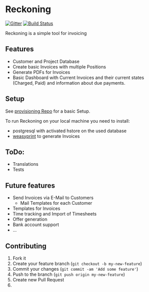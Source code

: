 # Reckoning

[![Gitter](https://badges.gitter.im/Join%20Chat.svg)](https://gitter.im/reckoning/app?utm_source=badge&utm_medium=badge&utm_campaign=pr-badge&utm_content=badge)
[![Build Status](https://travis-ci.org/reckoning/app.png?branch=master)](https://travis-ci.org/reckoning/app)

Reckoning is a simple tool for invoicing

## Features
- Customer and Project Database
- Create basic Invoices with multiple Positions
- Generate PDFs for Invoices
- Basic Dashboard with Current Invoices and their current states (Charged, Paid) and information about due payments.

## Setup

See [provisioning Repo](https://github.com/reckoning/provisioning) for a basic Setup.

To run Reckoning on your local machine you need to install:

- postgresql with activated hstore on the used database
- [weasyprint](http://weasyprint.org/) to generate Invoices 

## ToDo:

- Translations
- Tests

## Future features

- Send Invoices via E-Mail to Customers
  - Mail Templates for each Customer
- Templates for Invoices
- Time tracking and Import of Timesheets
- Offer generation
- Bank account support
- ...
  
## Contributing

1. Fork it
2. Create your feature branch (`git checkout -b my-new-feature`)
3. Commit your changes (`git commit -am 'Add some feature'`)
4. Push to the branch (`git push origin my-new-feature`)
5. Create new Pull Request
6. 
